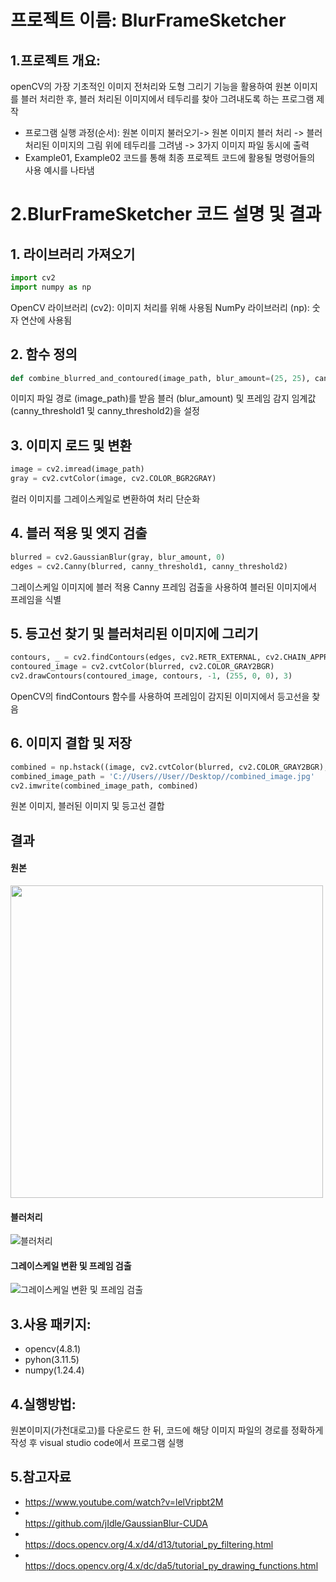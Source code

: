 # 프로젝트 이름: BlurFrameSketcher

## 1.프로젝트 개요:  
openCV의 가장 기초적인 이미지 전처리와 도형 그리기 기능을 활용하여 원본 이미지를 블러 처리한 후, 블러 처리된 이미지에서 테두리를 찾아 그려내도록 하는 프로그램 제작  
- 프로그램 실행 과정(순서): 원본 이미지 불러오기-> 원본 이미지 블러 처리 -> 블러 처리된 이미지의 그림 위에 테두리를 그려냄 -> 3가지 이미지 파일 동시에 출력
- Example01, Example02 코드를 통해 최종 프로젝트 코드에 활용될 명령어들의 사용 예시를 나타냄


# 2.BlurFrameSketcher 코드 설명 및 결과

## 1. 라이브러리 가져오기

```python
import cv2
import numpy as np
```
OpenCV 라이브러리 (cv2): 이미지 처리를 위해 사용됨
NumPy 라이브러리 (np): 숫자 연산에 사용됨

## 2. 함수 정의

```python
def combine_blurred_and_contoured(image_path, blur_amount=(25, 25), canny_threshold1=50,canny_threshold2=100):
```
이미지 파일 경로 (image_path)를 받음
블러 (blur_amount) 및 프레임 감지 임계값 (canny_threshold1 및 canny_threshold2)을 설정

## 3. 이미지 로드 및 변환

```python
image = cv2.imread(image_path)
gray = cv2.cvtColor(image, cv2.COLOR_BGR2GRAY)
```
컬러 이미지를 그레이스케일로 변환하여 처리 단순화

## 4. 블러 적용 및 엣지 검출

```python
blurred = cv2.GaussianBlur(gray, blur_amount, 0)
edges = cv2.Canny(blurred, canny_threshold1, canny_threshold2)
```
그레이스케일 이미지에 블러 적용
Canny 프레임 검출을 사용하여 블러된 이미지에서 프레임을 식별

## 5. 등고선 찾기 및 블러처리된 이미지에 그리기

```python
contours, _ = cv2.findContours(edges, cv2.RETR_EXTERNAL, cv2.CHAIN_APPROX_SIMPLE)
contoured_image = cv2.cvtColor(blurred, cv2.COLOR_GRAY2BGR)
cv2.drawContours(contoured_image, contours, -1, (255, 0, 0), 3)
```
OpenCV의 findContours 함수를 사용하여 프레임이 감지된 이미지에서 등고선을 찾음

## 6. 이미지 결합 및 저장
```python
combined = np.hstack((image, cv2.cvtColor(blurred, cv2.COLOR_GRAY2BGR), contoured_image))
combined_image_path = 'C://Users//User//Desktop//combined_image.jpg'
cv2.imwrite(combined_image_path, combined)
```
원본 이미지, 블러된 이미지 및 등고선 결합 

## 결과

#### 원본
<img src="https://github.com/KimGeun12/TermProject-BlurFrameSketcher/blob/main/image.jpg" width="500" height="500"/>

#### 블러처리 
![블러처리](https://github.com/KimGeun12/TermProject-BlurFrameSketcher/blob/main/Example01_image_result.jpg)

#### 그레이스케일 변환 및 프레임 검출
![그레이스케일 변환 및 프레임 검출](https://github.com/KimGeun12/TermProject-BlurFrameSketcher/blob/main/Project_image.jpg)

## 3.사용 패키지: 
- opencv(4.8.1)  
- pyhon(3.11.5)  
- numpy(1.24.4)  

## 4.실행방법:
원본이미지(가천대로고)를 다운로드 한 뒤, 코드에 해당 이미지 파일의 경로를 정확하게 작성 후 visual studio code에서 프로그램 실행

## 5.참고자료
- https://www.youtube.com/watch?v=lelVripbt2M 
- <br> https://github.com/jIdle/GaussianBlur-CUDA 
- <br> https://docs.opencv.org/4.x/d4/d13/tutorial_py_filtering.html 
- <br> https://docs.opencv.org/4.x/dc/da5/tutorial_py_drawing_functions.html
